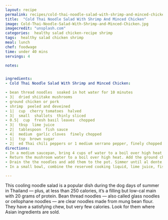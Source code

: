 ```yaml
---
layout: recipe
permalink: recipes/cold-thai-noodle-salad-with-shrimp-and-minced-chicken
title:  "Cold Thai Noodle Salad With Shrimp And Minced Chicken"
image: Cold-Thai-Noodle-Salad-With-Shrimp-and-Minced-Chicken.jpg
imagecredit: "unsplash.com"
categories:  healthy salad chicken-recipe shrimp
tags:  healthy salad chicken shrimp
meal: lunch
chef: foodwage
time: under 40 mins
servings: 4

notes:


ingredients:
- Cold Thai Noodle Salad With Shrimp and Minced Chicken:

- bean thread noodles  soaked in hot water for 10 minutes
- 3|  dried shiitake mushrooms
- ground chicken or pork
- shrimp  peeled and deveined
- 1|  cup  cherry tomatoes  halved
- 3|  small  shallots  thinly sliced
- 0.5|  cup  fresh basil leaves  chopped
- 3|  tbsp  lime juice
- 2|  tablespoon  fish sauce
- 4|  medium  garlic cloves  finely chopped
- 1|  tsp  brown sugar
- 2|  ed Thai chili peppers or 1 medium serrano pepper, finely chopped
directions:
- In a medium saucepan, bring 4 cups of water to a boil over high heat. Add the mushrooms, cover, and set aside for 20 minutes. Remove mushrooms from the pan, thinly slice the caps and discard the stems, set aside.
- Return the mushroom water to a boil over high heat. Add the ground chicken and simmer until just cooked through, 3 minutes. Use a slotted spoon or small, fine-mesh sieve to transfer the chicken to a large serving bowl. Add the shrimp to the simmering water and cook until curled and pink, 4 minutes. Transfer with a slotted spoon to the bowl with the chicken.
- Drain the the noodles and add them to the pot. Simmer until al dente, about 1 minute. Drain, reserving 0.25 cup (60ml) of the cooking liquid, set aside. Snip the noodles with clean scissors into 4-inch lengths and add to the bowl with the chicken and shrimp. Add the sliced mushrooms, tomatoes, celery, shallots and cilantro.
- In a small bowl, combine the reserved cooking liquid, lime juice, fish sauce, garlic, sugar and chili peppers, and stir to dissolve the sugar. Toss with the noodle mixture and serve at room temperature or cold.

---
```


This cooling noodle salad is a popular dish during the dog days of summer in Thailand — plus, at less than 250 calories, it’s a filling but low-cal main with 20 grams of protein. Bean thread noodles — also called glass noodles or cellophane noodles — are clear noodles made from mung bean flour. They have a satisfying chew, but very few calories. Look for them where Asian ingredients are sold.